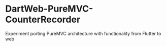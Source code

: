 # DartWeb-PureMVC-CounterRecorder
Experiment porting PureMVC architecture with functionality from Flutter to web
